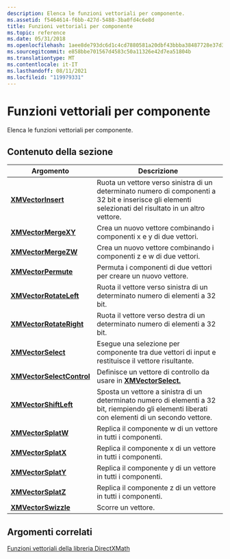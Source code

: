 ```yaml
---
description: Elenca le funzioni vettoriali per componente.
ms.assetid: f5464614-f6bb-427d-5488-3ba0fd4c6e8d
title: Funzioni vettoriali per componente
ms.topic: reference
ms.date: 05/31/2018
ms.openlocfilehash: 1aee8de793dc6d1c4cd7880581a20dbf43bbba38487728e37d3bf92724fd0f26
ms.sourcegitcommit: e858bbe701567d4583c50a11326e42d7ea51804b
ms.translationtype: MT
ms.contentlocale: it-IT
ms.lasthandoff: 08/11/2021
ms.locfileid: "119979331"
---
```

# <a name="component-wise-vector-functions"></a>Funzioni vettoriali per componente

Elenca le funzioni vettoriali per componente.

## <a name="in-this-section"></a>Contenuto della sezione



| Argomento                                                             | Descrizione                                                                                                                              |
|-------------------------------------------------------------------|------------------------------------------------------------------------------------------------------------------------------------------|
| [**XMVectorInsert**](/windows/win32/api/directxmath/nf-directxmath-xmvectorinsert)<br/>               | Ruota un vettore verso sinistra di un determinato numero di componenti a 32 bit e inserisce gli elementi selezionati del risultato in un altro vettore.<br/> |
| [**XMVectorMergeXY**](/windows/win32/api/directxmath/nf-directxmath-xmvectormergexy)<br/>             | Crea un nuovo vettore combinando i componenti x e y di due vettori.<br/>                                                      |
| [**XMVectorMergeZW**](/windows/win32/api/directxmath/nf-directxmath-xmvectormergezw)<br/>             | Crea un nuovo vettore combinando i componenti z e w di due vettori.<br/>                                                      |
| [**XMVectorPermute**](/windows/win32/api/directxmath/nf-directxmath-xmvectorpermute)<br/>             | Permuta i componenti di due vettori per creare un nuovo vettore.<br/>                                                                |
| [**XMVectorRotateLeft**](/windows/win32/api/directxmath/nf-directxmath-xmvectorrotateleft)<br/>       | Ruota il vettore verso sinistra di un determinato numero di elementi a 32 bit.<br/>                                                                 |
| [**XMVectorRotateRight**](/windows/win32/api/directxmath/nf-directxmath-xmvectorrotateright)<br/>     | Ruota il vettore verso destra di un determinato numero di elementi a 32 bit.<br/>                                                                |
| [**XMVectorSelect**](/windows/win32/api/directxmath/nf-directxmath-xmvectorselect)<br/>               | Esegue una selezione per componente tra due vettori di input e restituisce il vettore risultante.<br/>                                |
| [**XMVectorSelectControl**](/windows/win32/api/directxmath/nf-directxmath-xmvectorselectcontrol)<br/> | Definisce un vettore di controllo da usare in [**XMVectorSelect.**](/windows/win32/api/directxmath/nf-directxmath-xmvectorselect)<br/>                                                 |
| [**XMVectorShiftLeft**](/windows/win32/api/directxmath/nf-directxmath-xmvectorshiftleft)<br/>         | Sposta un vettore a sinistra di un determinato numero di elementi a 32 bit, riempiendo gli elementi liberati con elementi di un secondo vettore.<br/>   |
| [**XMVectorSplatW**](/windows/win32/api/directxmath/nf-directxmath-xmvectorsplatw)<br/>               | Replica il componente w di un vettore in tutti i componenti.<br/>                                                              |
| [**XMVectorSplatX**](/windows/win32/api/directxmath/nf-directxmath-xmvectorsplatx)<br/>               | Replica il componente x di un vettore in tutti i componenti.<br/>                                                              |
| [**XMVectorSplatY**](/windows/win32/api/directxmath/nf-directxmath-xmvectorsplaty)<br/>               | Replica il componente y di un vettore in tutti i componenti.<br/>                                                              |
| [**XMVectorSplatZ**](/windows/win32/api/directxmath/nf-directxmath-xmvectorsplatz)<br/>               | Replica il componente z di un vettore in tutti i componenti.<br/>                                                              |
| [**XMVectorSwizzle**](/windows/win32/api/directxmath/nf-directxmath-xmvectorswizzle)<br/>             | Scorre un vettore.<br/>                                                                                                            |



 

## <a name="related-topics"></a>Argomenti correlati

<dl> <dt>

[Funzioni vettoriali della libreria DirectXMath](ovw-xnamath-reference-functions-vector.md)
</dt> </dl>

 

 
